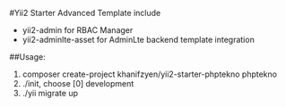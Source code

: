 #Yii2 Starter Advanced Template include
- yii2-admin for RBAC Manager
- yii2-adminlte-asset for AdminLte backend template integration

##Usage:
1. composer create-project khanifzyen/yii2-starter-phptekno phptekno
2. ./init, choose [0] development
3. ./yii migrate up